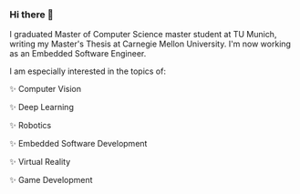 ### Hi there 👋

I graduated Master of Computer Science master student at TU Munich, writing my Master's Thesis at Carnegie Mellon University. I'm now working as an Embedded Software Engineer.

I am especially interested in the topics of:

 ✨ Computer Vision
 
 ✨ Deep Learning
 
 ✨ Robotics
 
 ✨ Embedded Software Development
 
 ✨ Virtual Reality
 
 ✨ Game Development

<!--

Here are some ideas to get you started:

- 🔭 I’m currently working on ...
- 🌱 I’m currently learning ...
- 👯 I’m looking to collaborate on ...
- 🤔 I’m looking for help with ...
- 💬 Ask me about ...
- 📫 How to reach me: ...
- 😄 Pronouns: ...
- ⚡ Fun fact: ...
-->
